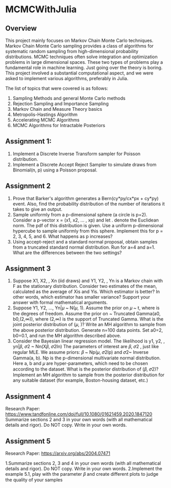 # MCMCWithJulia

## Overview
This project mainly focuses on Markov Chain Monte Carlo techniques. Markov Chain Monte Carlo sampling provides a class of algorithms for systematic random sampling from high-dimensional probability distributions. MCMC techniques often solve integration and optimization problems in large dimensional spaces. These two types of problems play a fundamental role in machine learning. Just going over the theory is boring. This project involved a substantial computational aspect, and we were asked to implement various algorithms, preferably in Julia. 

The list of topics that were covered is as follows:
1. Sampling Methods and general Monte Carlo methods
2. Rejection Sampling and Importance Sampling
3. Markov Chain and Measure Theory basics
4. Metropolis-Hastings Algorithm
5. Accelerating MCMC Algorithms
6. MCMC Algorithms for Intractable Posteriors

## Assignment 1:
1. Implement a Discrete Inverse Transform sampler for Poisson distribution.
2. Implement a Discrete Accept Reject Sampler to simulate draws from Binomial(n, p) using a Poisson proposal.

## Assignment 2
1. Prove that Barker's algorithm generates a Bern(cy\*py/cx\*px + cy\*py) event. 
Also, find the probability distribution of the number of iterations it takes to give an output.
2. Sample uniformly from a p-dimensional sphere (a circle is p=2). Consider a p-vector x = (x1, x2, ... , xp) and let  .  denote the Euclidean norm. The pdf of this distribution is given.
Use a uniform p-dimensional hypercube to sample uniformly from this sphere. Implement this for p = 2, 3, 4, 5, and 6. 
What happens as p increases?
3. Using accept-reject and a standard normal proposal, obtain samples from a truncated standard normal distribution. Run for a=4 and a=1. 
What are the differences between the two settings?

## Assignment 3

1. Suppose X1, X2, , Xn (iid draws) and Y1, Y2, , Yn is a Markov chain with F as the stationary distribution. Consider two estimates of the mean, calculated as the average of Xis and Yis.
Which estimator is better? In other words, which estimator has smaller variance? Support your answer with formal mathematical arguments.
2. Suppose Y1, Y2, ..., Yn|𝜇 ~ N(𝜇, 1). Assume the prior on 𝜇 ~ t, where  is the degrees of freedom. Assume the prior on  ~ Truncated Gamma(a0, b0,(2,∞)), where (2,∞) is the support of Truncated Gamma.
What is the joint posterior distribution of (𝜇, )?
Write an MH algorithm to sample from the above posterior distribution.
Generate n=100 data points. Set a0=2, b0=0.1, and run the MH algorithm described above. 
3. Consider the Bayesian linear regression model. The likelihood is 
y1, y2, , yn|𝛽, 𝜎2 ~ Nn(X𝛽, 𝜎2In)
The parameters of interest are 𝛽, 𝜎2 , just like regular MLE. We assume priors:
𝛽 ~ Np(𝜇, 𝜎2Ip)  and  𝜎2~ Inverse Gamma(a, b).
Np is the p-dimensional multivariate normal distribution.
Here a, b and 𝜇 are hyper-parameters, which need to be chosen according to the dataset.
What is the posterior distribution of  (𝛽, 𝜎2)?
Implement an MH algorithm to sample from the posterior distribution for any suitable dataset (for example, Boston-housing dataset, etc.)

## Assignment 4
Research Paper: https://www.tandfonline.com/doi/full/10.1080/01621459.2020.1847120 
Summarize sections 2 and 3 in your own words (with all mathematical details and rigor). Do NOT copy. Write in your own words.

## Assignment 5
Research Paper: https://arxiv.org/abs/2004.07471

1.Summarize sections 2, 3 and 4 in your own words (with all mathematical details and rigor). Do NOT copy. Write in your own words.
2.Implement the example 5.1, play with the parameter 𝛽 and create different plots to judge the quality of your samples








